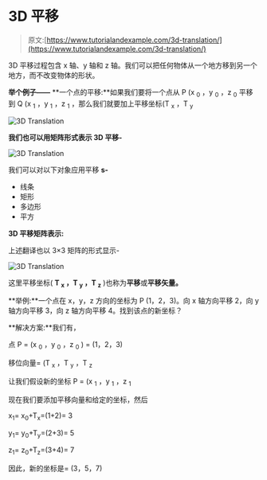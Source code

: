 # 3D 平移

> 原文:[https://www.tutorialandexample.com/3d-translation/](https://www.tutorialandexample.com/3d-translation/)

3D 平移过程包含 x 轴、y 轴和 z 轴。我们可以把任何物体从一个地方移到另一个地方，而不改变物体的形状。

**举个例子——** **一个点的平移:**如果我们要将一个点从 P (x <sub>0</sub> ，y <sub>0</sub> ，z <sub>0</sub> 平移到 Q (x <sub>1</sub> ，y <sub>1</sub> ，z <sub>1</sub> ，那么我们就要加上平移坐标(T <sub>x</sub> ，T <sub>y</sub>

![3D Translation](../Images/d04938296de200e49709953246f206b1.png)

**我们也可以用矩阵形式表示 3D 平移-**

![3D Translation](../Images/81bd9540f7703879f7929079b53c7b16.png)

我们可以对以下对象应用平移 **s-**

*   线条
*   矩形
*   多边形
*   平方

**3D 平移矩阵表示:**

上述翻译也以 3×3 矩阵的形式显示-

![3D Translation](../Images/51237bbf9ab2ccd4d750ffba8689e4b6.png)

这里平移坐标( **T <sub>x</sub> ，T <sub>y</sub> ，T <sub>z</sub>** )也称为**平移**或**平移矢量。**

**举例:**一个点在 x，y，z 方向的坐标为 P (1，2，3)。向 x 轴方向平移 2，向 y 轴方向平移 3，向 z 轴方向平移 4。找到该点的新坐标？

**解决方案:**我们有，

点 P = (x <sub>0</sub> ，y <sub>0</sub> ，z <sub>0</sub> ) = (1，2，3)

移位向量= (T <sub>x</sub> ，T <sub>y</sub> ，T <sub>z</sub>

让我们假设新的坐标 P = (x <sub>1</sub> ，y <sub>1</sub> ，z <sub>1</sub>

现在我们要添加平移向量和给定的坐标，然后

x<sub>1</sub>= x<sub>0</sub>+T<sub>x</sub>=(1+2)= 3

y<sub>1</sub>= y<sub>0</sub>+T<sub>y</sub>=(2+3)= 5

z<sub>1</sub>= z<sub>0</sub>+T<sub>z</sub>=(3+4)= 7

因此，新的坐标是= (3，5，7)